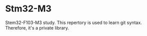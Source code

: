 # Stm32-M3
Stem32-F103-M3 study.
This repertory is used to learn git syntax. Therefore, it's a private library.
